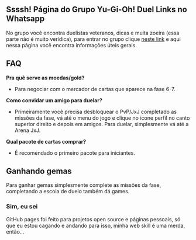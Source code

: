 ## Ssssh! Página do Grupo Yu-Gi-Oh! Duel Links no Whatsapp
No grupo você encontra duelistas veteranos, dicas e muita zoeira (essa parte não é muito verídica), para entrar no grupo clique [neste link](https://goo.gl/G7tnrF) e aqui nessa página você encontra informações úteis gerais.

## FAQ
**Pra quê serve as moedas/gold?**

- Para negociar com o mercador de cartas que aparece na fase 6-7.

**Como convidar um amigo para duelar?**

- Primeiramente você precisa desbloquear o PvP/JxJ completado as missões da fase, vá até o menu do jogo e clique no icone perfil no canto superior direito e depois em amigos. Para duelar, simplesmente vá até a Arena JxJ.

**Qual pacote de cartas comprar?**

- É recomendado o primeiro pacote para iniciantes.

## Ganhando gemas
Para ganhar gemas simplesmente complete as missões da fase, completando a escola de duelo também dá games.

### Sim, eu sei
GitHub pages foi feito para projetos open source e páginas pessoais, só que eu estou cagando e andando para isso, minha web skill é uma merda, então...

